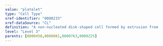 ```yaml
---
value: "platelet"
type: "Cell Type"
xref-identifier: "0000233"
xref-dataSource: "CL"
definition: "A non-nucleated disk-shaped cell formed by extrusion from megakaryocytes, found in the blood of all mammals, and mainly involved in blood coagulation.|Platelets are reportedly CCR1-positive, CCR2-negative, CCR3-positive, CCR4-positive, CCR5-negative, CCR6-negative, CCR7-negative, CCR8-negative, CCR9-negative, CCR10-negative, CD16-positive, CD23-positive, CD32-positive, CD40-positive, CD41-positive CD42-positive, CD61-positive, CD62P-positive, CD64-positive, CD89-positive, CD102-positive, CD147-positive (activated platelets), CD154-positive (activated platelets), CD162-positive, CD209, CD282-positive, CD284-positive, CD289-positive, CD181-negative, CD182-negative, CD183-negative, CD184-positive, CLEC2-positive, GPVI-positive, JAMC-positive, PAR1-positive, PAR2-negative, PAR3-positive, PAR4-positive, TSP1-positive, and TXA2R-positive. Platelets can reportedly produce CCL2, CCL3, CCL5, CCL7, CCL17, CD40L, CXCL1, CXCL4, CXCL4L1, CXCL5, CXCL7, CXCL8, CXCL12, EGF, factor V, factor VII, factor XI, factor XIII, bFGF, histamine, IGF-1, IL-1beta, PAI-1, PDGF, plasminogen, protein S, serotonin, TGF-beta, TFPI, VEGF, and vWF."
level: "Level 3"
parents: [0000458,0000081,0000763,0000225]
---
```

